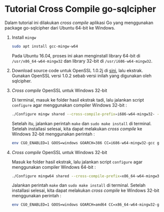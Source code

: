 # Tutorial Cross Compile go-sqlcipher

Dalam tutorial ini dilakukan _cross compile_ aplikasi Go yang menggunakan package go-sqlcipher dari Ubuntu 64-bit ke Windows.

1. Install `mingw`

   ```bash
   sudo apt install gcc-mingw-w64
   ```

   Pada Ubuntu 16.04, proses ini akan menginstall library 64-bit di `/usr/x86_64-w64-mingw32` dan library 32-bit di `/usr/i686-w64-mingw32`.

2. Download source code untuk OpenSSL 1.0.2j di [sini](https://www.openssl.org/source/), lalu ekstrak. Gunakan OpenSSL versi 1.0.2 sebab versi inilah yang digunakan oleh sqlcipher.

3. _Cross compile_ OpenSSL untuk Windows 32-bit

   Di terminal, masuk ke folder hasil ekstrak tadi, lalu jalankan script `configure` agar menggunakan compiler Windows 32-bit :

   ```bash
   ./Configure mingw shared --cross-compile-prefix=i686-w64-mingw32- --prefix=/usr/i686-w64-mingw32
   ```

   Setelah itu, jalankan perintah `make` dan `sudo make install` di terminal. Setelah installasi selesai, kita dapat melakukan _cross compile_ ke Windows 32-bit menggunakan perintah :

   ```bash
   env CGO_ENABLED=1 GOOS=windows GOARCH=386 CC=i686-w64-mingw32-gcc go build
   ```

4. _Cross compile_ OpenSSL untuk Windows 32-bit

   Masuk ke folder hasil ekstrak, lalu jalankan script `configure` agar menggunakan compiler Windows 64-bit :

   ```bash
   ./Configure mingw64 shared --cross-compile-prefix=x86_64-w64-mingw32- --prefix=/usr/x86_64-w64-mingw32
   ```

   Jalankan perintah `make` dan `sudo make install` di terminal. Setelah installasi selesai, kita dapat melakukan _cross compile_ ke Windows 32-bit menggunakan perintah :

   ```bash
   env CGO_ENABLED=1 GOOS=windows GOARCH=amd64 CC=x86_64-w64-mingw32-gcc go build
   ```